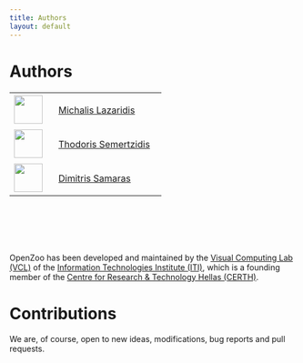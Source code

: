 ```yaml
---
title: Authors
layout: default
---
```

# Authors

<table style="width: 300px; margin-bottom: 100px; margin-top: 20px">
  <tr>
    <td style="width:50px;"><img src="http://www.iti.gr/iti/cache/image/files/image/personnel/lazar.240.jpg" style="width:50px;"></td>
    <td style="text-align: left; padding: 20px;"><a href="http://www.iti.gr/iti/en/people/Michalis_Lazaridis.html" target="_ext">Michalis Lazaridis</a></td>
  </tr>
  <tr>
    <td style="width:50px;"><img src="http://www.iti.gr/iti/cache/image/files/image/personnel/theosem.240.jpg" style="width:50px;"></td>
    <td style="text-align: left; padding: 20px;"><a href="http://www.iti.gr/iti/en/people/Theodoros_Semertzidis.html" target="_ext">Thodoris Semertzidis</a></td>
  </tr>
  <tr>
    <td style="width:50px;"><img src="http://www.iti.gr/iti/cache/image/files/image/personnel/Dimitris_Samaras.240.jpg" style="width:50px;"></td>
    <td style="text-align: left; padding: 20px;"><a href="http://www.iti.gr/iti/en/people/Dimitris_Samaras.html" target="_ext">Dimitris Samaras</a></td>
  </tr>
</table>

OpenZoo has been developed and maintained by the [Visual Computing Lab (VCL)](http://vcl.iti.gr) of the [Information Technologies Institute (ITI)](http://www.iti.gr), which is a founding member of the [Centre for Research & Technology Hellas (CERTH)](http://www.certh.gr/root.en.aspx).


# Contributions

We are, of course, open to new ideas, modifications, bug reports and pull requests.

